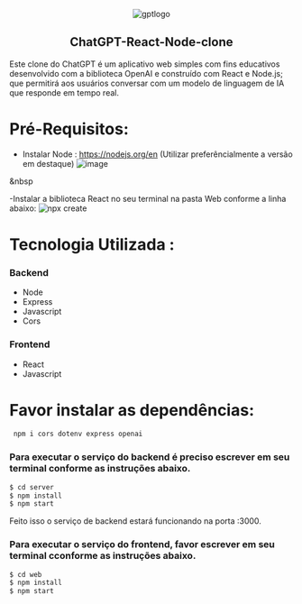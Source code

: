  

<div align="center">

 ![gptlogo](https://github.com/DaveSimoes/chatgpt-react-node-clone/assets/109705197/3ddada09-9ab5-4592-8d36-7d32fbe9cb8d)

</div>

<h2 align="center">
 ChatGPT-React-Node-clone
</h2>


Este clone do ChatGPT é um aplicativo web simples com fins educativos desenvolvido com a biblioteca OpenAI e construído com React e Node.js; que permitirá aos usuários conversar com um modelo de linguagem de IA que responde em tempo real.

# Pré-Requisitos:
- Instalar Node : https://nodejs.org/en
  (Utilizar preferêncialmente a versão em destaque)
![image](https://github.com/DaveSimoes/chatgpt-react-node-clone/assets/109705197/d2861369-d049-42be-b741-b0641fd1c9ac)

&nbsp


-Instalar a biblioteca React no seu terminal na pasta Web conforme a linha abaixo: 
![npx create](https://github.com/DaveSimoes/chatgpt-react-node-clone/assets/109705197/5b15a35a-fbe7-46cf-81a9-5a64926cd855)






# Tecnologia Utilizada :

### Backend
  - Node
  - Express
  - Javascript
  - Cors

### Frontend
  - React
  - Javascript

# Favor instalar as dependências:
```sh
 npm i cors dotenv express openai
```
### Para executar o serviço do backend é preciso escrever em seu terminal conforme as instruções abaixo.

```sh
$ cd server
$ npm install
$ npm start
```

Feito isso o serviço de backend estará funcionando na porta :3000. 

### Para executar o serviço do frontend, favor escrever em seu terminal cconforme as instruções abaixo.

```sh
$ cd web
$ npm install
$ npm start
```

